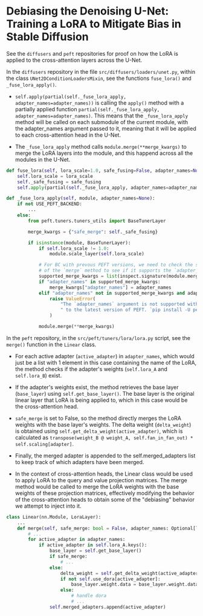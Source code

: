 # Debiasing the Denoising U-Net: Training a LoRA to Mitigate Bias in Stable Diffusion

See the `diffusers` and `peft` repositories for proof on how the LoRA is applied to the cross-attention layers across the U-Net.

In the `diffusers` repository in the file `src/diffusers/loaders/unet.py`, within the class `UNet2DConditionLoadersMixin`, see the functions `fuse_lora()` and `_fuse_lora_apply()`.

- `self.apply(partial(self._fuse_lora_apply, adapter_names=adapter_names))` is calling the `apply()` method with a partially applied function `partial(self._fuse_lora_apply, adapter_names=adapter_names)`. This means that the `_fuse_lora_apply` method will be called on each submodule of the current module, with the adapter_names argument passed to it, meaning that it will be applied to each cross-attention head in the U-Net.

- The `_fuse_lora_apply` method calls `module.merge(**merge_kwargs)` to merge the LoRA layers into the module, and this happend across all the modules in the U-Net.

```python
def fuse_lora(self, lora_scale=1.0, safe_fusing=False, adapter_names=None):
    self.lora_scale = lora_scale
    self._safe_fusing = safe_fusing
    self.apply(partial(self._fuse_lora_apply, adapter_names=adapter_names))

def _fuse_lora_apply(self, module, adapter_names=None):
    if not USE_PEFT_BACKEND:
        ...
    else:
        from peft.tuners.tuners_utils import BaseTunerLayer

        merge_kwargs = {"safe_merge": self._safe_fusing}

        if isinstance(module, BaseTunerLayer):
            if self.lora_scale != 1.0:
                module.scale_layer(self.lora_scale)

            # For BC with prevous PEFT versions, we need to check the signature
            # of the `merge` method to see if it supports the `adapter_names` argument.
            supported_merge_kwargs = list(inspect.signature(module.merge).parameters)
            if "adapter_names" in supported_merge_kwargs:
                merge_kwargs["adapter_names"] = adapter_names
            elif "adapter_names" not in supported_merge_kwargs and adapter_names is not None:
                raise ValueError(
                    "The `adapter_names` argument is not supported with your PEFT version. Please upgrade"
                    " to the latest version of PEFT. `pip install -U peft`"
                )

            module.merge(**merge_kwargs)
```

In the `peft` repository, in the `src/peft/tuners/lora/lora.py` script, see the `merge()` function in the `Linear` class.

- For each active adapter (`active_adapter`) in `adapter_names`, which would just be a list with 1 element in this case containing the name of the LoRA, the method checks if the adapter's weights (`self.lora_A` and `self.lora_B`) exist.

- If the adapter's weights exist, the method retrieves the base layer (`base_layer`) using `self.get_base_layer()`. The base layer is the original linear layer that LoRA is being applied to, which in this case would be the cross-attention head.

- `safe_merge` is set to False, so the method directly merges the LoRA weights with the base layer's weights. The delta weight (`delta_weight`) is obtained using `self.get_delta_weight(active_adapter)`, which is calculated as `transpose(weight_B @ weight_A, self.fan_in_fan_out) * self.scaling[adapter]`.

- Finally, the merged adapter is appended to the self.merged_adapters list to keep track of which adapters have been merged.

- In the context of cross-attention heads, the Linear class would be used to apply LoRA to the query and value projection matrices. The merge method would be called to merge the LoRA weights with the base weights of these projection matrices, effectively modifying the behavior of the cross-attention heads to obtain some of the "debiasing" behavior we attempt to inject into it.

```python
class Linear(nn.Module, LoraLayer):
    ...
    def merge(self, safe_merge: bool = False, adapter_names: Optional[list[str]] = None) -> None:
        # ...
        for active_adapter in adapter_names:
            if active_adapter in self.lora_A.keys():
                base_layer = self.get_base_layer()
                if safe_merge:
                    # ...
                else:
                    delta_weight = self.get_delta_weight(active_adapter)
                    if not self.use_dora[active_adapter]:
                        base_layer.weight.data = base_layer.weight.data + delta_weight
                    else:
                        # handle dora
                        # ...
                self.merged_adapters.append(active_adapter)
```
